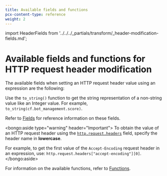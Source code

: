 ```yaml
---
title: Available fields and functions
pcx-content-type: reference
weight: 2
---
```


import HeaderFields from '../../../_partials/transform/_header-modification-fields.md';

# Available fields and functions for HTTP request header modification

The available fields when setting an HTTP request header value using an expression are the following:

<HeaderFields />

Use the `to_string()` function to get the string representation of a non-string value like an Integer value. For example, `to_string(cf.bot_management.score)`.

Refer to [Fields](https://developers.cloudflare.com/firewall/cf-firewall-language/fields) for reference information on these fields.

<bongo:aside type="warning" header="Important">
To obtain the value of an HTTP request header using the [`http.request.headers`](https://developers.cloudflare.com/firewall/cf-firewall-language/fields#field-http-request-headers) field, specify the header name in **lowercase**.

For example, to get the first value of the `Accept-Encoding` request header in an expression, use: `http.request.headers["accept-encoding"][0]`.
</bongo:aside>

For information on the available functions, refer to [Functions](https://developers.cloudflare.com/firewall/cf-firewall-language/functions).
